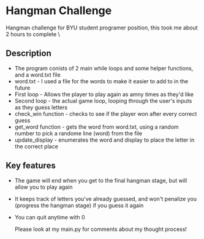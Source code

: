 # Hangman Challenge
Hangman challenge for BYU student programer position, this took me about 2 hours to complete \

## Description
* The program conists of 2 main while loops and some helper functions, and a word.txt file
* word.txt - I used a file for the words to make it easier to add to in the future
* First loop - Allows the player to play again as amny times as they'd like
* Second loop - the actual game loop, looping through the user's inputs as they guess letters
* check_win function - checks to see if the player won after every correct guess
* get_word function - gets the word from word.txt, using a random number to pick a randome line (word) from the file
* update_display - enumerates the word and display to place the letter in the correct place

## Key features
* The game will end when you get to the final hangman stage, but will allow you to play again
* It keeps track of letters you've already guessed, and won't penalize you (progress the hangman stage) if you guess it again
* You can quit anytime with 0

  Please look at my main.py for comments about my thought process!

